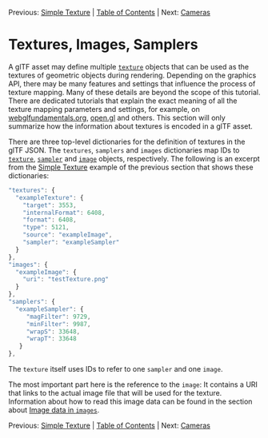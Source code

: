 Previous: [Simple Texture](gltfTutorial_014_SimpleTexture.md) | [Table of Contents](README.md) | Next: [Cameras](gltfTutorial_016_Cameras.md)

# Textures, Images, Samplers

A glTF asset may define multiple [`texture`](https://github.com/KhronosGroup/glTF/tree/master/specification#reference-texture) objects that can be used as the textures of geometric objects during rendering. Depending on the graphics API, there may be many features and settings that influence the process of texture mapping. Many of these details are beyond the scope of this tutorial. There are dedicated tutorials that explain the exact meaning of all the texture mapping parameters and settings, for example, on [webglfundamentals.org](http://webglfundamentals.org/webgl/lessons/webgl-3d-textures.html),  [open.gl](https://open.gl/textures) and others. This section will only summarize how the information about textures is encoded in a glTF asset.

There are three top-level dictionaries for the definition of textures in the glTF JSON. The `textures`, `samplers` and `images` dictionaries map IDs to [`texture`](https://github.com/KhronosGroup/glTF/tree/master/specification#reference-texture),  [`sampler`](https://github.com/KhronosGroup/glTF/tree/master/specification#reference-sampler) and [`image`](https://github.com/KhronosGroup/glTF/tree/master/specification#reference-image) objects, respectively. The following is an excerpt from the [Simple Texture](gltfTutorial_014_SimpleTexture.md)  example of the previous section that shows these dictionaries:

```javascript
"textures": {
  "exampleTexture": {
    "target": 3553,
    "internalFormat": 6408,
    "format": 6408,
    "type": 5121,
    "source": "exampleImage",
    "sampler": "exampleSampler"
  }
},
"images": {
  "exampleImage": {
    "uri": "testTexture.png"
  }
},
"samplers": {
  "exampleSampler": {
     "magFilter": 9729,
     "minFilter": 9987,
     "wrapS": 33648,
     "wrapT": 33648
   }
},
```

The `texture` itself uses IDs to refer to one `sampler` and one `image`.


The most important part here is the reference to the `image`: It contains a URI that links to the actual image file that will be used for the texture. Information about how to read this image data can be found in the section about [Image data in `images`](gltfTutorial_002_BasicGltfStructure.md#image-data-in-images).


Previous: [Simple Texture](gltfTutorial_014_SimpleTexture.md) | [Table of Contents](README.md) | Next: [Cameras](gltfTutorial_016_Cameras.md)
